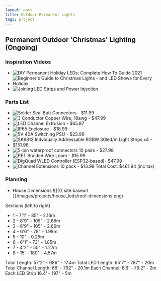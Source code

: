 ```yaml
---
layout: post
title: Outdoor Permanent Lights
tags: project
---
```


## Permanent Outdoor 'Christmas' Lighting (Ongoing)

### Inspiration Videos
- ![DIY Permanent Holiday LEDs: Complete How To Guide 2021](https://www.youtube.com/watch?v=N5Ln_3Ygv9I)
- ![Beginner's Guide to Christmas Lights - and LED Shows for Every Holiday](https://www.youtube.com/watch?v=tXvtxwK3jRk)
- ![Joining LED Strips and Power Injection](https://www.youtube.com/watch?v=WGgzWWrCIhY)
### Parts List
- ![Solder Seal Butt Connectors - $11.99](https://www.amazon.com/dp/B0CD77KTB6)
- ![3 Conductor Copper Wire, 18awg - $47.99](https://www.amazon.com/dp/B07ZGFVH81)
- ![LED Channel Extrusion - $65.87](https://www.amazon.com/dp/B0825S3DSB)
- ![IP65 Enclosure - $18.99](https://www.amazon.com/dp/B07KW2JBJ3)
- ![5V 40A Switching PSU - $23.99](https://www.amazon.com/dp/B07Y32NSQG)
- ![SK6812 Indvidually Addressable RGBW 30led/m Light Strips x4 - $151.96](https://www.amazon.com/dp/B0BHQG9J4V)
- ![5-pin waterproof connectors 10 pairs - $27.98](https://www.amazon.com/dp/B01LCV8SYK)
- ![PET Braided Wire Loom - $15.99](https://www.amazon.com/dp/B098NLGXRW)
- ![DigQuad WLED Controller (ESP32-based)- $47.99](https://www.drzzs.com/shop/digquad/)
- ![Channel Extensions 10 pack - $13.99](https://www.amazon.com/Muzata-Extension-Connectors-Aluminum-Connected/dp/B07MCH8KC7)
Total Cost: $461.94 (inc tax)

### Planning
- House Dimensions
![]({{ site.baseurl }}/images/projects/house_leds/roof-dimensions.png)

Sections (left to right)
- 1 - 7'1" - 85" - 2.16m
- 2 - 8'9" - 105" - 2.66m
- 3 - 8'9" - 105" - 2.66m
- 4 - 6'6" - 78" - 1.98m
- 5 - 10" - 0.25m
- 6 - 6'1" - 73" - 1.85m
- 7 - 4'2" - 50" - 1.27m
- 8 - 15' - 180" - 4.57m

Total Length: 57'2" - 686" - 17.4m
Total LED Length: 65'7" - 787" - 20m
Total Channel Length: 66' - 792" - 20.1m
Each Channel: 6.6' - 79.2" - 2m
Each LED Strip 16.4' - 197" - 5m